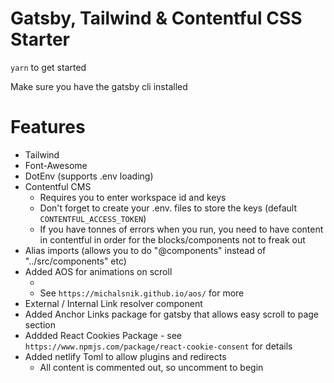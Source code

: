 # Gatsby, Tailwind & Contentful CSS Starter

`yarn` to get started 

Make sure you have the gatsby cli installed 

# Features

* Tailwind
* Font-Awesome
* DotEnv (supports .env loading)
* Contentful CMS 
    * Requires you to enter workspace id and keys
    * Don't forget to create your .env. files to store the keys (default `CONTENTFUL_ACCESS_TOKEN`)
    * If you have tonnes of errors when you run, you need to have content in contentful in order for the blocks/components not to freak out
* Alias imports (allows you to do "@components" instead of "../src/components" etc)
* Added AOS for animations on scroll 
    * <div data-aos="fade-up"  data-aos-duration="1000" >
    * See `https://michalsnik.github.io/aos/` for more
* External / Internal Link resolver component
* Added Anchor Links package for gatsby that allows easy scroll to page section
* Addded React Cookies Package - see `https://www.npmjs.com/package/react-cookie-consent` for details
* Added netlify Toml to allow plugins and redirects 
    * All content is commented out, so uncomment to begin